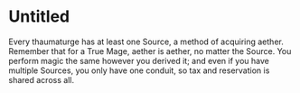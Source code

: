 # Untitled

Every thaumaturge has at least one Source, a method of acquiring aether. Remember that for a True Mage, aether is aether, no matter the Source. You perform magic the same however you derived it; and even if you have multiple Sources, you only have one conduit, so tax and reservation is shared across all.